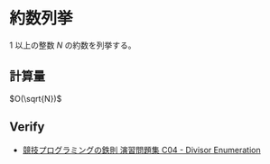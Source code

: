 # 約数列挙

$1$ 以上の整数 $N$ の約数を列挙する。

## 計算量
$O(\sqrt{N})$

## Verify
- [競技プログラミングの鉄則 演習問題集 C04 - Divisor Enumeration](https://atcoder.jp/contests/tessoku-book/submissions/44208043)
